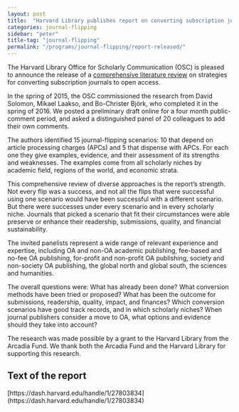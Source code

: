 ```yaml
---
layout: post
title:  "Harvard Library publishes report on converting subscription journals to open access"
categories: journal-flipping
sidebar: "peter"
title-tag: "journal-flipping"
permalink: "/programs/journal-flipping/report-released/"
---
```


The Harvard Library Office for Scholarly Communication (OSC) is pleased to announce the release of a [comprehensive literature review](https://dash.harvard.edu/handle/1/27803834) on strategies for converting subscription journals to open access.

In the spring of 2015, the OSC commissioned the research from David Solomon, Mikael Laakso, and Bo-Christer Björk, who completed it in the spring of 2016. We posted a preliminary draft online for a four month public-comment period, and asked a distinguished panel of 20 colleagues to add their own comments.

The authors identified 15 journal-flipping scenarios: 10 that depend on article processing charges (APCs) and 5 that dispense with APCs. For each one they give examples, evidence, and their assessment of its strengths and weaknesses. The examples come from all scholarly niches by academic field, regions of the world, and economic strata.

This comprehensive review of diverse approaches is the report’s strength. Not every flip was a success, and not all the flips that were successful using one scenario would have been successful with a different scenario. But there were successes under every scenario and in every scholarly niche. Journals that picked a scenario that fit their circumstances were able preserve or enhance their readership, submissions, quality, and financial sustainability.

The invited panelists represent a wide range of relevant experience and expertise, including OA and non-OA academic publishing, fee-based and no-fee OA publishing, for-profit and non-profit OA publishing, society and non-society OA publishing, the global north and global south, the sciences and humanities.

The overall questions were: What has already been done? What conversion methods have been tried or proposed? What has been the outcome for submissions, readership, quality, impact, and finances? Which conversion scenarios have good track records, and in which scholarly niches? When journal publishers consider a move to OA, what options and evidence should they take into account?

The research was made possible by a grant to the Harvard Library from the Arcadia Fund.  We thank both the Arcadia Fund and the Harvard Library for supporting this research.

<h2 class="h4">Text of the report</h2>
[https://dash.harvard.edu/handle/1/27803834](https://dash.harvard.edu/handle/1/27803834)

